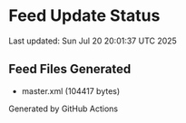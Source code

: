 # Feed Update Status
Last updated: Sun Jul 20 20:01:37 UTC 2025

## Feed Files Generated
- master.xml (104417 bytes)

Generated by GitHub Actions
